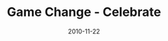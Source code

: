 ---
layout: music 
title: "Game Change - Celebrate"
series: "Game Change"
date: 2010-11-22 
description: "Today we celebrate. And we thank God for the great things he will do in our city and throughout the
world, and for allowing us to be a part of
furthering his Kingdom."
audio: "http://s3.amazonaws.com/crossroadsaudiomessages/gamechange07.mp3"
audio-duration: "29:16"
src: "http://www.crossroads.net/players/media/mediumHz/GameChange_190x110.jpg"
---